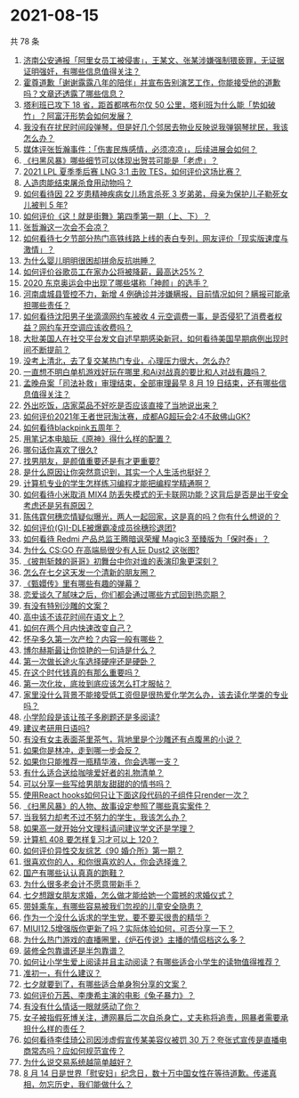 # 2021-08-15

共 78 条

<!-- BEGIN -->
<!-- 最后更新时间 Sun Aug 15 2021 05:01:37 GMT+0800 (China Standard Time) -->

1. [济南公安通报「阿里女员工被侵害」，王某文、张某涉嫌强制猥亵罪，无证据证明强奸，有哪些信息值得关注？](https://www.zhihu.com/question/479769036)
1. [霍尊道歉「谢谢露露八年的陪伴」并宣布告别演艺工作，你能接受他的道歉吗？文章还透露了哪些信息？](https://www.zhihu.com/question/479798448)
1. [塔利班已攻下 18 省，距首都喀布尔仅 50
   公里，塔利班为什么能「势如破竹」？阿富汗形势会如何发展？](https://www.zhihu.com/question/479663983)
1. [我没有在扰民时间段弹琴，但是好几个邻居去物业反映说我弹钢琴扰民，我该怎么办？](https://www.zhihu.com/question/370078227)
1. [媒体评张哲瀚事件：「伤害民族感情，必须凉凉」，后续进展会如何？](https://www.zhihu.com/question/479538653)
1. [《扫黑风暴》哪些细节可以体现出贺芸可能是「老虎」？](https://www.zhihu.com/question/478670392)
1. [2021 LPL 夏季季后赛 LNG 3:1 击败
   TES，如何评价这场比赛？](https://www.zhihu.com/question/479728550)
1. [人造肉能结束屠杀食用动物吗？](https://www.zhihu.com/question/407718704)
1. [如何看待因 22 岁患精神疾病女儿扬言杀死 3 岁弟弟，母亲为保护儿子勒死女儿被判 5
   年?](https://www.zhihu.com/question/478866199)
1. [如何评价《这！就是街舞》第四季第一期（上、下）？](https://www.zhihu.com/question/464202790)
1. [张哲瀚这一次会不会凉？](https://www.zhihu.com/question/479421676)
1. [如何看待七夕节部分热门高铁线路上线的表白专列，网友评价「现实版速度与激情」？](https://www.zhihu.com/question/479649097)
1. [为什么婴儿明明很困却拼命反抗哄睡？](https://www.zhihu.com/question/326867217)
1. [如何评价谷歌员工在家办公将被降薪，最高达25%？](https://www.zhihu.com/question/479137548)
1. [2020 东京奥运会中出现了哪些堪称「神颜」的选手？](https://www.zhihu.com/question/474358765)
1. [河南虞城县管控不力，新增 4
   例确诊并涉嫌瞒报，目前情况如何？瞒报可能承担哪些责任？](https://www.zhihu.com/question/479682607)
1. [如何看待沈阳男子坐滴滴网约车被收 4
   元空调费一事，是否侵犯了消费者权益？网约车开空调应该收费吗？](https://www.zhihu.com/question/479351085)
1. [大批美国人在社交平台发文自述早期感染新冠，如何看待美国早期病例出现时间不断提前？](https://www.zhihu.com/question/479038825)
1. [没考上清北，去了复交某热门专业，心理压力很大，怎么办?](https://www.zhihu.com/question/476487931)
1. [一直想不明白单机游戏好玩在哪里,和Ai对战真的要比和人对战有趣吗？](https://www.zhihu.com/question/478958625)
1. [孟晚舟案「司法补救」审理结束，全部审理最早 8 月 19
   日结束，还有哪些信息值得关注？](https://www.zhihu.com/question/478871789)
1. [外出吃饭，店家菜品不好吃是否应该直接了当地说出来？](https://www.zhihu.com/question/477139405)
1. [如何评价2021年王者世冠淘汰赛，成都AG超玩会2:4不敌佛山GK?](https://www.zhihu.com/question/479792777)
1. [如何看待blackpink五周年？](https://www.zhihu.com/question/478599370)
1. [用笔记本电脑玩《原神》得什么样的配置？](https://www.zhihu.com/question/362510742)
1. [哪句话你喜欢了很久?](https://www.zhihu.com/question/419794956)
1. [找男朋友，是颜值重要还是有才更重要?](https://www.zhihu.com/question/478787886)
1. [是什么原因让你突然意识到，其实一个人生活也挺好？](https://www.zhihu.com/question/470094132)
1. [计算机专业的学生怎样练习编程才能把编程学精通啊？](https://www.zhihu.com/question/263445600)
1. [如何看待小米取消 MIX4
   防丢失模式的无卡联网功能？这背后是否是出于安全考虑还是另有原因？](https://www.zhihu.com/question/479568890)
1. [陈伟霆何穗恋情疑似曝光，两人一起回家，这是真的吗？你有什么想说的？](https://www.zhihu.com/question/479675405)
1. [如何评价(G)I-DLE被爆霸凌成员徐穗珍退团?](https://www.zhihu.com/question/479774061)
1. [如何看待 Redmi 产品总监王腾暗讽荣耀 Magic3
   至臻版为「保时泰」？](https://www.zhihu.com/question/479367916)
1. [为什么 CS:GO 在高端局很少有人玩 Dust2 这张图?](https://www.zhihu.com/question/447114127)
1. [《披荆斩棘的哥哥》初舞台中你对谁的表演印象更深刻？](https://www.zhihu.com/question/479290702)
1. [怎么在七夕这天发一个清新的朋友圈？](https://www.zhihu.com/question/479573870)
1. [《甄嬛传》里有哪些有趣的弹幕？](https://www.zhihu.com/question/323992995)
1. [恋爱谈久了腻味之后，你们都会通过哪些方式回到热恋期？](https://www.zhihu.com/question/477675322)
1. [有没有特别沙雕的文案？](https://www.zhihu.com/question/472643846)
1. [高中该不该花时间在语文上？](https://www.zhihu.com/question/471034401)
1. [如何在两个月内快速改变自己？](https://www.zhihu.com/question/451986493)
1. [怀孕多久第一次产检？内容一般有哪些？](https://www.zhihu.com/question/21818026)
1. [博尔赫斯最让你惊艳的一句诗是什么？](https://www.zhihu.com/question/30255353)
1. [第一次做长途火车选择硬座还是硬卧？](https://www.zhihu.com/question/474733219)
1. [在这个时代钱真的有那么重要吗？](https://www.zhihu.com/question/476195543)
1. [第一次化妆，底妆到底应该怎么打才服帖？](https://www.zhihu.com/question/475377243)
1. [家里没什么背景不能接受低工资但是很热爱化学怎么办，该去读化学类的专业吗？](https://www.zhihu.com/question/478025051)
1. [小学阶段是该让孩子多刷题还是多阅读?](https://www.zhihu.com/question/387030054)
1. [建议考研用日语吗?](https://www.zhihu.com/question/452182267)
1. [有没有女主表面茶里茶气，背地里是个沙雕还有点腹黑的小说？](https://www.zhihu.com/question/470495045)
1. [如果你是林冲，走到哪一步会反？](https://www.zhihu.com/question/327702506)
1. [如果你只能推荐一瓶精华液，你会选哪一支？](https://www.zhihu.com/question/37362129)
1. [有什么适合送给咖啡爱好者的礼物清单？](https://www.zhihu.com/question/476797633)
1. [可以分享一些写给男朋友甜甜的的情书吗？](https://www.zhihu.com/question/322998591)
1. [使用React
   hooks如何只让下面这段代码的子组件只render一次？](https://www.zhihu.com/question/444068787)
1. [《扫黑风暴》的人物、故事设定参照了哪些真实案件？](https://www.zhihu.com/question/478584452)
1. [当我努力却考不过不努力的学生，我该怎么办？](https://www.zhihu.com/question/357856045)
1. [如果高一就开始分文理科请问建议学文还是学理？](https://www.zhihu.com/question/474861850)
1. [计算机 408 要怎样复习才可以上 120？](https://www.zhihu.com/question/379215729)
1. [如何评价异性交友综艺《90 婚介所》第一期？](https://www.zhihu.com/question/479523308)
1. [很喜欢你的人，和你很喜欢的人，你会选择谁？](https://www.zhihu.com/question/478482726)
1. [国产有哪些认认真真的跑鞋？](https://www.zhihu.com/question/389251483)
1. [为什么很多老会计不愿意带新手？](https://www.zhihu.com/question/41897655)
1. [七夕想跟女朋友求婚，怎么做才能给她一个震撼的求婚仪式？](https://www.zhihu.com/question/478424954)
1. [带娃乘车，有哪些容易被我们忽视的儿童安全隐患？](https://www.zhihu.com/question/479426966)
1. [作为一个没什么诉求的学生党，要不要买很贵的精华？](https://www.zhihu.com/question/311499151)
1. [MIUI12.5增强版你更新了吗？实际体验如何，可否分享一下？](https://www.zhihu.com/question/479351972)
1. [为什么热门游戏的直播圈里，《炉石传说》主播的情侣档这么多？](https://www.zhihu.com/question/478706545)
1. [装修全包靠谱还是半包靠谱？](https://www.zhihu.com/question/270088147)
1. [如何让小学生爱上阅读并且主动阅读？有哪些适合小学生的读物值得推荐？](https://www.zhihu.com/question/20298114)
1. [准初一，有什么建议？](https://www.zhihu.com/question/478214949)
1. [七夕就要到了，有哪些适合单身狗分享的文案？](https://www.zhihu.com/question/479105080)
1. [如何评价万茜、李庚希主演的电影《兔子暴力》？](https://www.zhihu.com/question/472362152)
1. [有没有什么情话一眼就感动了你？](https://www.zhihu.com/question/361207270)
1. [女子被指假死博关注，遭网暴后二次自杀身亡，丈夫称将追责，网暴者需要承担什么样的责任？](https://www.zhihu.com/question/479457307)
1. [如何看待李佳琦公司因涉虚假宣传某美容仪被罚 30
   万？夸张式宣传是直播电商常态吗？应如何规范宣传？](https://www.zhihu.com/question/479630009)
1. [为什么说交易系统越简单越好？](https://www.zhihu.com/question/439315765)
1. [8 月 14
   日是世界「慰安妇」纪念日，数十万中国女性在等待道歉。传递真相，勿忘历史，我们能做什么？](https://www.zhihu.com/question/479638645)

<!-- END -->
